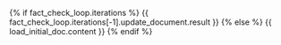 {% if fact_check_loop.iterations %}
{{ fact_check_loop.iterations[-1].update_document.result }}
{% else %}
{{ load_initial_doc.content }}
{% endif %}
